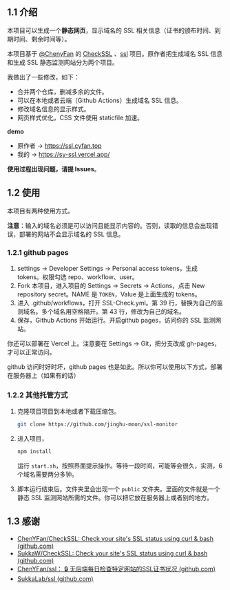 ## 1.1 介绍

本项目可以生成一个**静态网页**，显示域名的 SSL 相关信息（证书的颁布时间、到期时间、剩余时间等）。

本项目基于 [@ChenyFan](https://github.com/chenyfan) 的 [CheckSSL](https://github.com/chenyfan/CheckSSL) 、[ssl](https://github.com/chenyfan/ssl) 项目。原作者把生成域名 SSL 信息和生成 SSL 静态监测网站分为两个项目。

我做出了一些修改，如下：

- 合并两个仓库，删减多余的文件。
- 可以在本地或者云端（Github Actions）生成域名 SSL 信息。
- 修改域名信息的显示样式。
- 网页样式优化，CSS 文件使用 staticfile 加速。

**demo**

- 原作者 → https://ssl.cyfan.top 
- 我的 → https://sy-ssl.vercel.app/ 

**使用过程出现问题，请提 Issues**。

## 1.2 使用

本项目有两种使用方式。

**注意**：输入的域名必须是可以访问且能显示内容的。否则，读取的信息会出现错误，部署的网站不会显示域名的 SSL 信息。

### 1.2.1 github pages

1. settings → Developer Settings → Personal access tokens，生成 tokens。权限勾选 repo、workflow、user。
2. Fork 本项目，进入项目的 Settings → Secrets → Actions，点击 New repository secret。NAME 是 `TOKEN`，Value 是上面生成的 tokens。
3. 进入 .github/workflows，打开 SSL-Check.yml。第 39 行，替换为自己的监测域名。多个域名用空格隔开。第 43 行，修改为自己的域名。
4. 保存，Github Actions 开始运行。开启github pages，访问你的 SSL 监测网站。

你还可以部署在 Vercel 上。注意要在 Settings → Git，把分支改成 gh-pages，才可以正常访问。

github 访问时好时坏，github pages 也是如此。所以你可以使用以下方式，部署在服务器上（如果有的话）

### 1.2.2 其他托管方式

1. 克隆项目项目到本地或者下载压缩包。

   ``` bash
   git clone https://github.com/jinghu-moon/ssl-monitor
   ```

2. 进入项目，

   ```bash
   npm install
   ```

   运行 `start.sh`，按照界面提示操作。等待一段时间，可能等会很久，实测，6 个域名需要两分多钟。

3. 脚本运行结束后。文件夹里会出现一个 `public` 文件夹。里面的文件就是一个静态 SSL 监测网站所需的文件。你可以把它放在服务器上或者别的地方。


## 1.3 感谢

- [ChenYFan/CheckSSL: Check your site's SSL status using curl & bash (github.com)](https://github.com/chenyfan/CheckSSL) 
- [SukkaW/CheckSSL: Check your site's SSL status using curl & bash (github.com)](https://github.com/SukkaW/CheckSSL) 
- [ChenYFan/ssl： 🔒 无后端每日检查特定网站的SSL证书状况 (github.com)](https://github.com/chenyfan/ssl) 
- [SukkaLab/ssl (github.com)](https://github.com/SukkaLab/ssl) 

